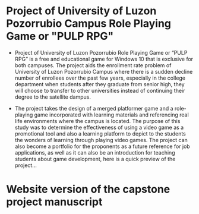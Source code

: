 # Project of University of Luzon Pozorrubio Campus Role Playing Game or "PULP RPG"
* Project of University of Luzon Pozorrubio Role Playing Game or “PULP RPG” is a free and educational game for Windows 10 that is exclusive for both campuses. The project aids the enrollment rate problem of University of Luzon Pozorrubio Campus where there is a sudden decline number of enrollees over the past few years, especially in the college department when students after they graduate from senior high, they will choose to transfer to other universities instead of continuing their degree to the satellite dampus. 

* The project takes the design of a merged platformer game and a role-playing game incorporated with learning materials and referencing real life environments where the campus is located. The purpose of this study was to determine the effectiveness of using a video game as a promotional tool and also a learning platform to depict to the students the wonders of learning through playing video games. The project can also become a portfolio for the proponents as a future reference for job applications, as well as it can also be an introduction for teaching students about game development, here is a quick preview of the project...

# Website version of the capstone project manuscript
